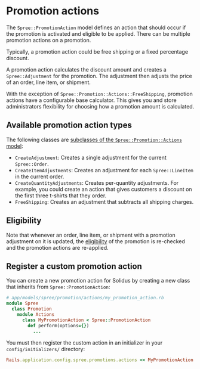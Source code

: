 # Promotion actions

The `Spree::PromotionAction` model defines an action that should occur if the
promotion is activated and eligible to be applied. There can be multiple
promotion actions on a promotion.

Typically, a promotion action could be free shipping or a fixed percentage
discount.

A promotion action calculates the discount amount and creates a
`Spree::Adjustment` for the promotion. The adjustment then adjusts the price of
an order, line item, or shipment.

With the exception of `Spree::Promotion::Actions::FreeShipping`, promotion
actions have a configurable base calculator. This gives you and store
administrators flexibility for choosing how a promotion amount is calculated.

<!-- TODO:
  Once calculator documentation exists, link to it in the above paragraph so
  there's more context for anyone wondering what a "base calculator" is in
  Solidus.
  
  Similarly, we should link to the adjustments documentation once it's merged.
-->

## Available promotion action types

The following classes are [subclasses of the `Spree::Promotion::Actions`
model][promotion-actions]:

- `CreateAdjustment`: Creates a single adjustment for the current
  `Spree::Order`.
- `CreateItemAdjustments`: Creates an adjustment for each `Spree::LineItem` in
  the current order.
- `CreateQuantityAdjustments`: Creates per-quantity adjustments. For example,
  you could create an action that gives customers a discount on the first three
  t-shirts that they order.
- `FreeShipping`: Creates an adjustment that subtracts all shipping charges.

[promotion-actions]: https://github.com/solidusio/solidus/tree/master/core/app/models/spree/promotion/actions

## Eligibility

Note that whenever an order, line item, or shipment with a promotion adjustment
on it is updated, the [eligibility][eligibility] of the promotion is re-checked
and the promotion actions are re-applied.

[eligibility]: overview.md#eligibility

## Register a custom promotion action

You can create a new promotion action for Solidus by creating a new class that
inherits from `Spree::PromotionAction`:

```ruby
# app/models/spree/promotion/actions/my_promotion_action.rb
module Spree
  class Promotion
    module Actions
      class MyPromotionAction < Spree::PromotionAction
        def perform(options={})
          ...
```

You must then register the custom action in an initializer in your
`config/initializers/` directory:

```ruby
Rails.application.config.spree.promotions.actions << MyPromotionAction
```

